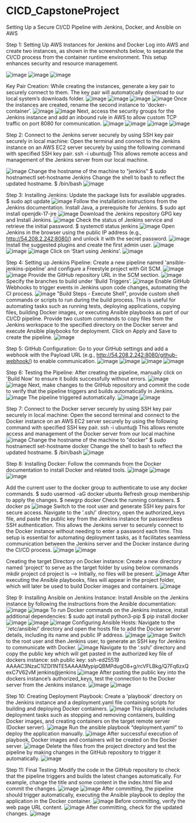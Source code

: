 # CICD_CapstoneProject

Setting Up a Secure CI/CD Pipeline with Jenkins, Docker, and Ansible on AWS

Step 1: Setting Up AWS Instances for Jenkins and Docker
Log into AWS and create two instances, as shown in the screenshots below, to separate the CI/CD process from the container runtime environment. This setup enhances security and resource management.

![image](https://github.com/user-attachments/assets/cf863782-e4cc-43ca-99c5-b6cef8c4af80)
![image](https://github.com/user-attachments/assets/8b0fc1d7-7e1b-422c-b6f6-5912ddcdef57)
![image](https://github.com/user-attachments/assets/faf652ef-ad8f-4ebe-b3f0-7a7094e42ec7)

Key Pair Creation: While creating the instances, generate a key pair to securely connect to them. The key pair will automatically download to our local system’s downloads folder.
![image](https://github.com/user-attachments/assets/73b7e7b2-0a3b-4ac6-8748-f9d08ba07ec7)
![image](https://github.com/user-attachments/assets/5060da8e-ff6a-4db4-8fa3-6c64fa5a24d8)
![image](https://github.com/user-attachments/assets/87dbf225-1135-4d36-96b7-d1fc703ce238)
![image](https://github.com/user-attachments/assets/be39ef05-63bc-431f-916e-1d6e743f76ff)
Once the instances are created, rename the second instance to 'docker-container'.
![image](https://github.com/user-attachments/assets/adbb489d-29e5-46f9-98ff-b9ad9f5928db)
![image](https://github.com/user-attachments/assets/511dcc11-d051-4958-8d85-1cf0d476ea29)
Next, access the security groups for the Jenkins instance and add an inbound rule in AWS to allow custom TCP traffic on port 8080 for communication.
![image](https://github.com/user-attachments/assets/8e95d8d4-9170-4d3a-9b4e-205110ed83c0)
![image](https://github.com/user-attachments/assets/c16ff460-7a26-4d76-85a4-7cf339df9992)
![image](https://github.com/user-attachments/assets/0d85c1d3-69e8-444a-be0a-205bccf85b7b)
![image](https://github.com/user-attachments/assets/eed947fc-ba6e-44d7-9731-db628ae54cee)

Step 2: Connect to the Jenkins server securely by using SSH key pair securely in local machine:
Open the terminal and connect to the Jenkins instance on an AWS EC2 server securely by using the following command with specified SSH key pair. 
ssh -i <key-pair> ubuntu@<jenkins-instance-public-IP>
This allows remote access and management of the Jenkins server from our local machine.

![image](https://github.com/user-attachments/assets/8579affc-e75b-4012-b9ab-11fc2b56a02f)
Change the hostname of the machine to "jenkins"
$ sudo hostnamectl set-hostname Jenkins
Change the shell to bash to reflect the updated hostname.
$ /bin/bash
![image](https://github.com/user-attachments/assets/da5c2ca7-0559-4865-84e8-e754e1c338fa)

Step 3: Installing Jenkins:
Update the package lists for available upgrades.
$ sudo apt update
![image](https://github.com/user-attachments/assets/ccbcc077-66a0-4f68-88ff-0c75cd4f8ed9)
Follow the installation instructions from the Jenkins documentation.
Install Java, a prerequisite for Jenkins.
$ sudo apt install openjdk-17-jre
![image](https://github.com/user-attachments/assets/91275107-1881-4210-a5c3-b010ab082f3f)
Download the Jenkins repository GPG key and Install Jenkins.
![image](https://github.com/user-attachments/assets/457c522e-c904-4937-b6d6-042ca8d050ad)
Check the status of Jenkins service and retrieve the initial password.
$ systemctl status jenkins
![image](https://github.com/user-attachments/assets/7cf30191-bc50-4169-876d-ecb61114f684)
Open Jenkins in the browser using the public IP address (e.g., http://54.208.2.242:8080/) and unlock it with the secret password.
![image](https://github.com/user-attachments/assets/a9939ec6-b736-4f7b-a142-1bbe44c6b8d9)
Install the suggested plugins and create the first admin user. 
![image](https://github.com/user-attachments/assets/cd3e7a51-7cea-4a0d-8cd0-d711d31787c3)
![image](https://github.com/user-attachments/assets/80e15a41-689b-4aab-9c0e-fcd49467047b)
![image](https://github.com/user-attachments/assets/3be71216-61db-4317-80a5-9af37925ff9d)
Click on ‘Start using Jenkins’.
![image](https://github.com/user-attachments/assets/279054d2-6c2f-4c51-af7b-e1f5817e408d)

Step 4: Setting up Jenkins Pipeline:
Create a new pipeline named 'ansible-jenkins-pipeline' and configure a Freestyle project with Git SCM. 
![image](https://github.com/user-attachments/assets/89fa012d-f31d-4be7-b115-88bb5e6830d3)
![image](https://github.com/user-attachments/assets/c294e2ff-fc95-4469-a137-78e8c604697a)
Provide the GitHub repository URL in the SCM section. 
![image](https://github.com/user-attachments/assets/b6c9a9c3-e625-4d6b-9d31-d54b830af042)
Specify the branches to build under 'Build Triggers'.
![image](https://github.com/user-attachments/assets/ade2972e-b26a-46df-94ea-57aa69915b37)
Enable GitHub Webhooks to trigger events in Jenkins upon code changes, automating the CI process. 
![image](https://github.com/user-attachments/assets/290c324f-0d80-4cc0-852d-35b862b87871)
"Build Steps - Execute Shell", provide custom shell commands or scripts to run during the build process. This is useful for automating tasks such as running tests, deploying applications, copying files, building Docker images, or executing Ansible playbooks as part of our CI/CD pipeline.
Provide two custom commands to copy files from the Jenkins workspace to the specified directory on the Docker server and execute Ansible playbooks for deployment.
Click on Apply and Save to create the pipeline.
![image](https://github.com/user-attachments/assets/7e971711-cd80-49a5-823f-a1d05324d138)

Step 5: GitHub Configuration:
Go to your GitHub settings and add a webhook with the Payload URL (e.g., http://54.208.2.242:8080/github-webhook/) to enable communication.
![image](https://github.com/user-attachments/assets/5af34964-63d4-4afe-bd56-2eddfa1b1e08)
![image](https://github.com/user-attachments/assets/efbb8f68-e89f-40ed-83b7-cdda29cfedf1)
![image](https://github.com/user-attachments/assets/5d309ecb-3494-4b62-9175-cad2330e1ca1)
![image](https://github.com/user-attachments/assets/49607ebb-30dd-428f-a67c-0902034a9e62)

Step 6: Testing the Pipeline:
After creating the pipeline, manually click on 'Build Now' to ensure it builds successfully without errors. 
![image](https://github.com/user-attachments/assets/6d614fef-39b7-43a5-b82b-31de2fc5288e)
![image](https://github.com/user-attachments/assets/0a7ded2a-d2b2-4546-9d58-a4aad693735f)
Next, make changes to the GitHub repository and commit the code to verify that the pipeline triggers and builds automatically in Jenkins. 
![image](https://github.com/user-attachments/assets/6d923cd4-ab99-4040-9d57-13bca1423c28)
The pipeline triggered automatically.
![image](https://github.com/user-attachments/assets/fae84ebf-5e89-4540-a7bb-464430573abb)
![image](https://github.com/user-attachments/assets/175fb12e-9c41-47f0-81c6-176177f092cd)

Step 7: Connect to the Docker server securely by using SSH key pair securely in local machine:
Open the second terminal and connect to the Docker instance on an AWS EC2 server securely by using the following command with specified SSH key pair. 
ssh -i <key-pair> ubuntu@<Docker-instance-public-IP>
This allows remote access and management of the Docker server from our local machine
![image](https://github.com/user-attachments/assets/21f33daf-4dbf-49f0-8020-d8672b210dbc)
Change the hostname of the machine to "docker"
$ sudo hostnamectl set-hostname docker
Change the shell to bash to reflect the updated hostname.
$ /bin/bash
![image](https://github.com/user-attachments/assets/a7262635-f96f-49e8-a299-0b7604170e4e)

Step 8: Installing Docker:
Follow the commands from the Docker documentation to install Docker and related tools.
![image](https://github.com/user-attachments/assets/876cfc94-8d2c-4c72-8c50-c9dd876c56f1)
![image](https://github.com/user-attachments/assets/6190f30b-bcc2-41d0-bffe-a4a9c498d094)
![image](https://github.com/user-attachments/assets/76334b29-3c75-4676-9f5e-61c46d9c88e7)

Add the current user to the docker group to authenticate to use any docker commands.
$ sudo usermod -aG docker ubuntu
Refresh group membership to apply the changes.
$ newgrp docker
Check the running containers.
$ docker ps
![image](https://github.com/user-attachments/assets/fb741f5c-1066-4672-bc3e-98efd8bdacd9)
Switch to the root user and generate SSH key pairs for secure access.
Navigate to the '.ssh/' directory, open the authorized_keys file, and paste the public key from the Jenkins instance for passwordless SSH authentication. This allows the Jenkins server to securely connect to the Docker instance without needing to enter a password each time. This setup is essential for automating deployment tasks, as it facilitates seamless communication between the Jenkins server and the Docker instance during the CI/CD process.
![image](https://github.com/user-attachments/assets/c56ea02f-7f56-4add-a2cd-291c0aff0efb)
![image](https://github.com/user-attachments/assets/a8088e25-73b4-4640-bb59-8b3b3037538e)

Creating the target Directory on Docker instance:
Create a new directory named 'project' to serve as the target folder by using below commands
mkdir project
cd project
ls  --> Initially, no files will be present. 
![image](https://github.com/user-attachments/assets/79a7c4c1-0172-4225-9015-ca3da926864e)
After executing the Ansible playbooks, files will appear in the project folder, which will later be used to build Docker images and containers. 
![image](https://github.com/user-attachments/assets/f9c313ae-4b79-4b77-88ed-1ee71d42869a)

Step 9: Installing Ansible on Jenkins Instance:
Install Ansible on the Jenkins instance by following the instructions from the Ansible documentation:
![image](https://github.com/user-attachments/assets/6248d0df-a709-4dae-a1cb-25e6af3410b9)
![image](https://github.com/user-attachments/assets/fac76007-67f9-4071-a4ce-660b0fbdc4fd)
To run Docker commands on the Jenkins instance, install additional dependencies:
$ sudo apt install python3-pip
$ pip install docker
![image](https://github.com/user-attachments/assets/c23a03fc-b257-47fa-a33a-de3137dcb771)
![image](https://github.com/user-attachments/assets/face1dbe-c051-43fb-8164-24eb86f5109a)
![image](https://github.com/user-attachments/assets/cf9bcf82-a678-4e57-8186-1c4bf116ea08)
Configuring Ansible Hosts:
Navigate to the '/etc/ansible/' directory and open the hosts file to add the Docker server details, including its name and public IP address. 
![image](https://github.com/user-attachments/assets/159102dd-2ef4-4db4-974e-fbeacd84c097)
![image](https://github.com/user-attachments/assets/cbea8da6-529a-4814-8e60-dddf72b0f704)
Switch to the root user and then Jenkins user, to generate an SSH key for Jenkins to communicate with Docker.
![image](https://github.com/user-attachments/assets/5694bc52-29ee-4e1b-989a-2e868557586c)
Navigate to the ‘.ssh/’ directory and copy the public key which will get pasted in the authorized key file of dockers instance:
ssh public key: ssh-ed25519 AAAAC3NzaC1lZDI1NTE5AAAAIMypipQBMPdugO8+g/rcVFLBkg/Q7Fq6zxQexC7V62vM jenkins@jenkins
![image](https://github.com/user-attachments/assets/1f7cddf7-2086-452b-816c-04aff52faee7)
After pasting the public key into the dockers instance’s authorized_keys, test the connection to the Docker server from the Jenkins instance. 
![image](https://github.com/user-attachments/assets/2025f0cf-e39d-4e14-bf9b-e743b3c6d344)
![image](https://github.com/user-attachments/assets/10b95d0d-09ba-4e00-ab0e-e762004835b0)

Step 10: Creating Deployment Playbook:
Create a 'playbook' directory on the Jenkins instance and a deployment.yaml file containing scripts for building and deploying Docker containers. 
![image](https://github.com/user-attachments/assets/cc0f944a-705d-48b5-a9ee-f62b35cdbfe0)
This playbook includes deployment tasks such as stopping and removing containers, building Docker images, and creating containers on the target remote server (Docker server).
![image](https://github.com/user-attachments/assets/1d3d864a-ed8a-456c-a979-1cd9f69b9b1c)
Run the ansible playbook “deployment.yaml” to deploy the application manually.
![image](https://github.com/user-attachments/assets/61a1c7fb-00ea-4059-965a-22c5fdf830ad)
After successful execution of playbook, Docker images and containers will be created on the Docker server. 
![image](https://github.com/user-attachments/assets/c981ae2e-aec6-403a-86eb-b24c9d5003a6)
Delete the files from the project directory and test the pipeline by making changes in the GitHub repository to trigger it automatically.
![image](https://github.com/user-attachments/assets/a9d2e419-6f24-4cbe-9122-f2ab9e65db16)

Step 11: Final Testing:
Modify the code in the GitHub repository to check that the pipeline triggers and builds the latest changes automatically. For example, change the title and some content in the index.html file and commit the changes.
![image](https://github.com/user-attachments/assets/6c6f6946-1a39-4c8c-bb8a-c71855d64e36)
![image](https://github.com/user-attachments/assets/293aeef9-741c-466d-85ee-ce42d24036c7)
After committing, the pipeline should trigger automatically, executing the Ansible playbook to deploy the application in the Docker container. 
![image](https://github.com/user-attachments/assets/8b49e54e-262b-489f-a4bf-ea44ec96590c)
Before committing, verify the web page URL content. 
![image](https://github.com/user-attachments/assets/1f473cf4-1cd5-4704-8ea1-3019128c73fc)
After committing, check for the updated changes.
![image](https://github.com/user-attachments/assets/44a623fb-1b7e-42d0-85d9-19f2a9e855f3)
